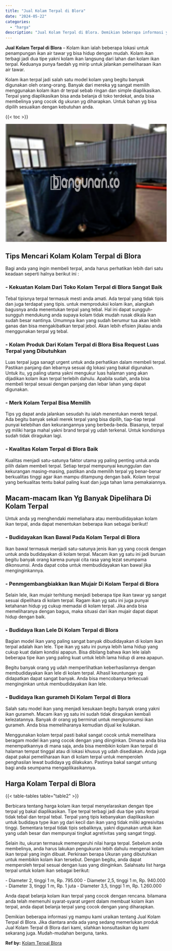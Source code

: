 ```yaml
---
title: "Jual Kolam Terpal di Blora"
date: "2024-05-22"
categories: 
  - "harga"
description: "Jual Kolam Terpal di Blora. Demikian beberapa informasi yg mampu kami uraikan tentang Jual Kolam Terpal di Blora. Jika diantara anda ada yang sedang memerluk..."
---
```


**Jual Kolam Terpal di Blora** – Kolam ikan ialah beberapa lokasi untuk penampungan ikan air tawar yg bisa hidup dengan mudah. Kolam ikan terbagi jadi dua tipe yakni kolam ikan langsung dari lahan dan kolam ikan terpal. Keduanya punya faedah yg mirip untuk jalankan pemeliharaan ikan air tawar.

Kolam ikan terpal jadi salah satu model kolam yang begitu banyak digunakan oleh orang-orang. Banyak dari mereka yg sangat memilih menggunakan kolam ikan dr terpal sebab ringan dan simple diaplikasikan. Terpal yang diaplikasikan bisa anda belanja di toko terdekat, anda bisa membelinya yang cocok dg ukuran yg diharapkan. Untuk bahan yg bisa dipilih sesuaikan dengan kebutuhan anda.

{{< toc >}}

![Jual Kolam Terpal di Blora](/images/jual-kolam-terpal-56.png)

## Tips Mencari Kolam Kolam Terpal di Blora

Bagi anda yang ingin membeli terpal, anda harus perhatikan lebih dari satu keadaan seperti halnya berikut ini :

### \- Kekuatan Kolam Dari Toko Kolam Terpal di Blora Sangat Baik

Tebal tipisnya terpal termasuk mesti anda amati. Ada terpal yang tidak tipis dan juga terdapat yang tipis. untuk memproduksi kolam ikan, alangkah bagusnya anda menentukan terpal yang tebal. Hal ini dapat sungguh-sungguh mendukung anda supaya kolam tidak mudah rusak dikala ikan sudah besar nantinya. Umumnya ikan yang sudah berumur tua akan lebih ganas dan bisa mengakibatkan terpal jebol. Akan lebih efisien jikalau anda menggunakan terpal yg tebal.

### \- Kolam Produk Dari Kolam Terpal di Blora Bisa Request Luas Terpal yang Dibutuhkan

Luas terpal juga sanagt urgent untuk anda perhatikan dalam membeli terpal. Pastikan panjang dan lebarnya sesuai dg lokasi yang bakal digunakan. Untuk itu, yg paling utama yakni mengukur luas halaman yang akan dijadikan kolam ikan terpal terlebih dahulu. Apabila sudah, anda bisa membeli terpal sesuai dengan panjang dan lebar lahan yang dapat digunakan.

### \- Merk Kolam Terpal Bisa Memilih

Tips yg dapat anda jalankan sesudah itu ialah menentukan merek terpal. Ada begitu banyak sekali merek terpal yang bisa dipilih, tiap-tiap terpal punyai kelebihan dan kekurangannya yang berbeda-beda. Biasanya, terpal yg miliki harga mahal yakni brand terpal yg udah terkenal. Untuk kondisinya sudah tidak diragukan lagi.

### \- Kwalitas Kolam Terpal di Blora Baik

Kualitas menjadi satu-satunya faktor utama yg paling penting untuk anda pilih dalam membeli terpal. Setiap terpal mempunyai keunggulan dan kekurangan masing-masing, pastikan anda memilih terpal yg benar-benar berkualitas tinggi agar ikan mampu ditampung dengan baik. Kolam terpal yang berkualitas tentu bakal paling kuat dan juga tahan lama pemakaiannya.

## Macam-macam Ikan Yg Banyak Dipelihara Di Kolam Terpal

Untuk anda yg menghendaki memeliahara atau membudidayakan kolam ikan terpal, anda dapat menentukan beberapa ikan sebagai berikut!

### \- Budidayakan Ikan Bawal Pada Kolam Terpal di Blora

Ikan bawal termasuk menjadi satu-satunya jenis ikan yg yang cocok dengan untuk anda budidayakan di kolam terpal. Macam ikan yg satu ini jadi buruan begitu banyak orang karena punyai cita rasa yang lezat seumpama dikonsumsi. Anda dapat coba untuk membudidayakan kan bawal jika menginginkannya.

### \- Penmgembangbiakkan Ikan Mujair Di Kolam Terpal di Blora

Selain lele, ikan mujair terhitung menjadi beberapa tipe ikan tawar yg sangat sesuai dipelihara di kolam terpal. Ragam ikan yg satu ini juga punyai ketahanan hidup yg cukup memadai di kolam terpal. Jika anda bisa memeliharanya dengan bagus, maka situasi dari ikan mujair dapat dapat hidup dengan baik.

### \- Budidaya Ikan Lele Di Kolam Terpal di Blora

Bagian model ikan yang paling sangat banyak dibudidayakan di kolam ikan terpal adalah ikan lele. Tipe ikan yg satu ini punya lebih lama hidup yang cukup kuat dalam kondisi apapun. Bisa dibilang bahwa ikan lele ialah beberapa tipe ikan yang paling kuat untuk lebih lama hidup di area apapun.

Begitu banyak orang yg udah memperlihatkan keberhasilannya dengan membudidayakan ikan lele di kolam terpal. Alhasil keuntungan yg didapatkan dapat sangat banyak. Anda bisa mencobanya terkecuali menginginkan untuk membudidayakan ikan lele.

### \- Budidaya Ikan gurameh Di Kolam Terpal di Blora

Salah satu model ikan yang menjadi kesukaan begitu banyak orang yakni ikan gurameh. Macam ikan yg satu ini sudah tidak diragukan kembali kelezatannya. Banyak dr orang yg berminat untuk mengkonsumsi ikan gurameh. Anda bisa memeliharanya kemudian dijual ke kulakan.

Menggunakan kolam terpal pasti bakal sangat cocok untuk memelihara beragam model ikan yang cocok dengan yang diinginkan. Dimana anda bisa menempatkannya di mana saja, anda bisa membikin kolam ikan terpal di halaman tempat tinggal atau di lokasi khusus yg udah disediakan. Anda juga dapat pakai pemeliharaan ikan di kolam terpal untuk memperoleh penghasilan lewat budidaya yg dilakukan. Pastinya bakal sangat untung bagi anda seumpama mengaplikasikannya.

## Harga Kolam Terpal di Blora

{{< table-tables table="table2" >}}

Berbicara tentang harga kolam ikan terpal menyelaraskan dengan tipe terpal yg bakal diaplikasikan. Tipe terpal terbagi jadi dua tipe yaitu terpal tidak tebal dan terpal tebal. Terpal yang tipis kebanyakan diaplikasikan untuk budidaya type ikan yg dari kecil dan ikan yang tidak miliki agresivitas tinggi. Sementara terpal tidak tipis sebaliknya, yakni digunakan untuk ikan yang udah besar dan mempunyai tingkat agretivitas yang sangat tinggi.

Selain itu, ukuran termasuk memengaruhi nilai harga terpal. Sebelum anda membelinya, anda harus lakukan pengukuran lebih dahulu mengenai kolam ikan terpal yang ingin dibuat. Perkiraan berapa Ukuran yang dibutuhkan untuk membikin kolam ikan tersebut. Dengan begitu, anda dapat memperoleh terpal sesuai dengan luas yang diinginkan. Salahsatu list harga terpal untuk kolam ikan sebagai berikut:

\- Diameter 2, tinggi 1 m, Rp. 795.000 - Diameter 2,5, tinggi 1 m, Rp. 940.000 - Diameter 3, tinggi 1 m, Rp. 1 juta - Diameter 3,5, tinggi 1 m, Rp. 1.260.000

Anda dapat belanja kolam ikan terpal yang cocok dengan rencana. bilamana anda telah memenuhi syarat-syarat urgent dalam membuat kolam ikan terpal, anda dapat belanja terpal yang cocok dengan yang diharapkan.

Demikian beberapa informasi yg mampu kami uraikan tentang Jual Kolam Terpal di Blora. Jika diantara anda ada yang sedang memerlukan produk Jual Kolam Terpal di Blora dari kami, silahkan konsultasikan dg kami sekarang juga. Mudah-mudahan berguna, tanks.

**Ref by:** [Kolam Terpal Blora](https://id.wikipedia.org/wiki/Kolam)
